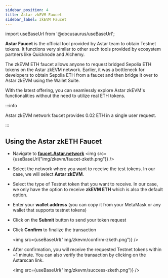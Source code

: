 ```yaml
---
sidebar_position: 4
title: Astar zkEVM Faucet
sidebar_label: zkEVM Faucet
---
```


import useBaseUrl from '@docusaurus/useBaseUrl';

**Astar Faucet** is the official tool provided by Astar team to obtain Testnet tokens. It functions very similar to other such tools provided by ecosystem partners like Quicknode and Alchemy.

The zkEVM ETH faucet allows anyone to request bridged Sepolia ETH tokens on the Astar zkEVM network. Earlier, it was a bottleneck for developers to obtain Sepolia ETH from a faucet and then bridge it over to Astar zkEVM using the Wallet Suite.

With the latest offering, you can seamlessly explore Astar zkEVM's functionalities without the need to utilize real ETH tokens.

:::info

Astar zkEVM network faucet provides 0.02 ETH in a single user request.

:::

## Using the Astar zkETH Faucet

- Navigate to [**faucet.Astar.network**](https://faucet.polygon.technology/)
   <img src={useBaseUrl("img/zkevm/faucet-zketh.png")} />

- Select the network where you want to receive the test tokens. In our case, we will select **Astar zkEVM**.

- Select the type of Testnet token that you want to receive. In our case, we only have the option to receive **zkEVM ETH** which is also the default option.

- Enter your **wallet address** (you can copy it from your MetaMask or any wallet that supports testnet tokens)

- Click on the **Submit** button to send your token request

- Click **Confirm** to finalize the transaction

   <img src={useBaseUrl("img/zkevm/confirm-zketh.png")} />

- After confirmation, you will receive the requested Testnet tokens within ~1 minute. You can also verify the transaction by clicking on the Astarscan link.

   <img src={useBaseUrl("img/zkevm/success-zketh.png")} />
